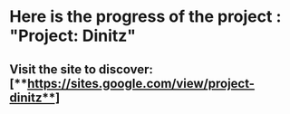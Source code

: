 # Here is the progress of the project : "Project: Dinitz"
## Visit the site to discover: [**https://sites.google.com/view/project-dinitz**]
